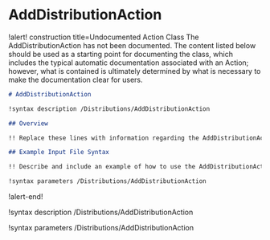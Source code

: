 # AddDistributionAction

!alert! construction title=Undocumented Action Class
The AddDistributionAction has not been documented. The content listed below should be used as a starting point for
documenting the class, which includes the typical automatic documentation associated with an Action;
however, what is contained is ultimately determined by what is necessary to make the documentation
clear for users.

```markdown
# AddDistributionAction

!syntax description /Distributions/AddDistributionAction

## Overview

!! Replace these lines with information regarding the AddDistributionAction action.

## Example Input File Syntax

!! Describe and include an example of how to use the AddDistributionAction action.

!syntax parameters /Distributions/AddDistributionAction
```
!alert-end!

!syntax description /Distributions/AddDistributionAction

!syntax parameters /Distributions/AddDistributionAction
